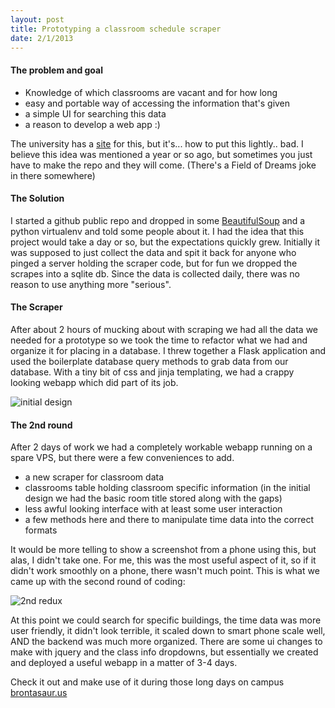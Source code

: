 ```yaml
---
layout: post
title: Prototyping a classroom schedule scraper
date: 2/1/2013
---
```


#### The problem and goal
- Knowledge of which classrooms are vacant and for how long
- easy and portable way of accessing the information that's given
- a simple UI for searching this data
- a reason to develop a web app :)

The university has a [site](http://wvprd.ocm.umn.edu/gpcwv/wv3_servlet/urd/run/wv_space.DayList?spdt=20130203,spfilter=945403,lbdviewmode=grid) for this, but it's... how to put this lightly.. bad. 
I believe this idea was mentioned a year or so ago, but sometimes you just have to make the repo and they will come. (There's a Field of Dreams joke in there somewhere)

<!--more-->

#### The Solution
I started a github public repo and dropped in some [BeautifulSoup](http://www.crummy.com/software/BeautifulSoup/) and a python virtualenv and told some people about it.  I had the idea that this project would take a day or so, but the expectations quickly grew. 
Initially it was supposed to just collect the data and spit it back for anyone who pinged a server holding the scraper code, but for fun we dropped the scrapes into a sqlite db. 
Since the data is collected daily, there was no reason to use anything more "serious".

#### The Scraper
After about 2 hours of mucking about with scraping we had all the data we needed for a prototype so we took the time to refactor what we had and organize it for placing in a database. 
I threw together a Flask application and used the boilerplate database query methods to grab data from our database. With a tiny bit of css and jinja templating, we had a crappy looking webapp which did part of its job.  

![initial design](/imgs/_posts/scraper-page-prelim.png)


#### The 2nd round
After 2 days of work we had a completely workable webapp running on a spare VPS, but there were a few conveniences to add.

- a new scraper for classroom data
- classrooms table holding classroom specific information (in the initial design we had the basic room title stored along with the gaps)
- less awful looking interface with at least some user interaction
- a few methods here and there to manipulate time data into the correct formats

It would be more telling to show a screenshot from a phone using this, but alas, I didn't take one.
For me, this was the most useful aspect of it, so if it didn't work smoothly on a phone, there wasn't much point.
This is what we came up with the second round of coding:  

![2nd redux](/imgs/_posts/scraper-page-2nd.png)  

At this point we could search for specific buildings, the time data was more user friendly, it didn't look terrible, it scaled down to smart phone scale well, AND the backend was much more organized. 
There are some ui changes to make with jquery and the class info dropdowns, but essentially we created and deployed a useful webapp in a matter of 3-4 days.  

Check it out and make use of it during those long days on campus  
[brontasaur.us](http://brontasaur.us)
